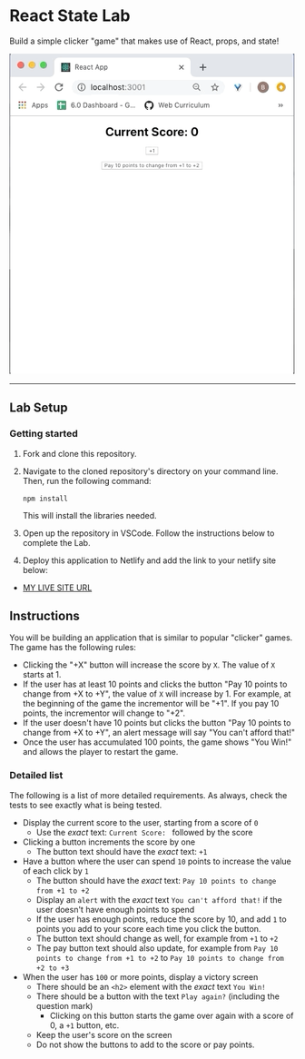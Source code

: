 # React State Lab

Build a simple clicker "game" that makes use of React, props, and state!

![Example of the clicker game.](./assets/clicker-game.gif)

---

## Lab Setup

### Getting started

1. Fork and clone this repository.

1. Navigate to the cloned repository's directory on your command line. Then, run the following command:

   ```
   npm install
   ```

   This will install the libraries needed.

1. Open up the repository in VSCode. Follow the instructions below to complete the Lab.

1. Deploy this application to Netlify and add the link to your netlify site below:

- [MY LIVE SITE URL](https://voluble-tapioca-08d6e9.netlify.app/)

## Instructions

You will be building an application that is similar to popular "clicker" games. The game has the following rules:

- Clicking the "+X" button will increase the score by `X`. The value of `X` starts at 1.
- If the user has at least 10 points and clicks the button "Pay 10 points to change from +X to +Y", the value of `X` will increase by 1. For example, at the beginning of the game the incrementor will be "+1". If you pay 10 points, the incrementor will change to "+2".
- If the user doesn't have 10 points but clicks the button "Pay 10 points to change from +X to +Y", an alert message will say "You can't afford that!"
- Once the user has accumulated 100 points, the game shows "You Win!" and allows the player to restart the game.

### Detailed list

The following is a list of more detailed requirements. As always, check the tests to see exactly what is being tested.

- Display the current score to the user, starting from a score of `0`
  - Use the _exact_ text: `Current Score: ` followed by the score
- Clicking a button increments the score by one
  - The button text should have the _exact_ text: `+1`
- Have a button where the user can spend `10` points to increase the value of each click by `1`
  - The button should have the _exact_ text: `Pay 10 points to change from +1 to +2`
  - Display an `alert` with the _exact_ text `You can't afford that!` if the user doesn't have enough points to spend
  - If the user has enough points, reduce the score by 10, and add `1` to points you add to your score each time you click the button.
  - The button text should change as well, for example from `+1` to `+2`
  - The pay button text should also update, for example from `Pay 10 points to change from +1 to +2` to `Pay 10 points to change from +2 to +3`
- When the user has `100` or more points, display a victory screen
  - There should be an `<h2>` element with the _exact_ text `You Win!`
  - There should be a button with the text `Play again?` (including the question mark)
    - Clicking on this button starts the game over again with a score of 0, a `+1` button, etc.
  - Keep the user's score on the screen
  - Do not show the buttons to add to the score or pay points.
